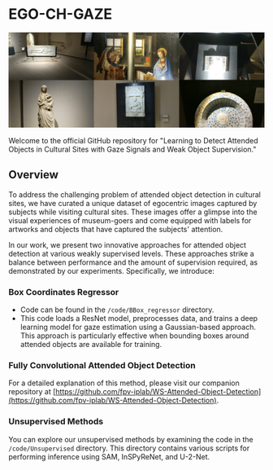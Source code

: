# EGO-CH-GAZE

![Add an Image Here](./img/back.jpg) <!-- Replace "link_to_image.png" with the actual image URL or file path -->

Welcome to the official GitHub repository for "Learning to Detect Attended Objects in Cultural Sites with Gaze Signals and Weak Object Supervision."

## Overview

To address the challenging problem of attended object detection in cultural sites, we have curated a unique dataset of egocentric images captured by subjects while visiting cultural sites. These images offer a glimpse into the visual experiences of museum-goers and come equipped with labels for artworks and objects that have captured the subjects' attention.

In our work, we present two innovative approaches for attended object detection at various weakly supervised levels. These approaches strike a balance between performance and the amount of supervision required, as demonstrated by our experiments. Specifically, we introduce:

### Box Coordinates Regressor

- Code can be found in the `/code/BBox_regressor` directory.
- This code loads a ResNet model, preprocesses data, and trains a deep learning model for gaze estimation using a Gaussian-based approach. This approach is particularly effective when bounding boxes around attended objects are available for training.

### Fully Convolutional Attended Object Detection

For a detailed explanation of this method, please visit our companion repository at [https://github.com/fpv-iplab/WS-Attended-Object-Detection](https://github.com/fpv-iplab/WS-Attended-Object-Detection).

### Unsupervised Methods

You can explore our unsupervised methods by examining the code in the `/code/Unsupervised` directory. This directory contains various scripts for performing inference using SAM, InSPyReNet, and U-2-Net.



